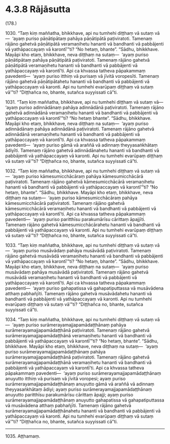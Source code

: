 

# 4.3.8 Rājāsutta




(178.)

1030\. “Taṃ kiṃ maññatha, bhikkhave, api nu tumhehi diṭṭhaṃ vā sutaṃ vā—  ‘ayaṃ puriso pāṇātipātaṃ pahāya pāṇātipātā paṭiviratoti. Tamenaṃ rājāno gahetvā pāṇātipātā veramaṇihetu hananti vā bandhanti vā pabbājenti vā yathāpaccayaṃ vā karontī’”ti? “No hetaṃ, bhante”. “Sādhu, bhikkhave. Mayāpi kho etaṃ, bhikkhave, neva diṭṭhaṃ na sutaṃ—  ‘ayaṃ puriso pāṇātipātaṃ pahāya pāṇātipātā paṭiviratoti. Tamenaṃ rājāno gahetvā pāṇātipātā veramaṇihetu hananti vā bandhanti vā pabbājenti vā yathāpaccayaṃ vā karontī’ti. Api ca khvassa tatheva pāpakammaṃ pavedenti—  ‘ayaṃ puriso itthiṃ vā purisaṃ vā jīvitā voropesīti. Tamenaṃ rājāno gahetvā pāṇātipātahetu hananti vā bandhanti vā pabbājenti vā yathāpaccayaṃ vā karonti. Api nu tumhehi evarūpaṃ diṭṭhaṃ vā sutaṃ vā’”ti? “Diṭṭhañca no, bhante, sutañca suyyissati cā”ti.

1031\. “Taṃ kiṃ maññatha, bhikkhave, api nu tumhehi diṭṭhaṃ vā sutaṃ vā—  ‘ayaṃ puriso adinnādānaṃ pahāya adinnādānā paṭiviratoti. Tamenaṃ rājāno gahetvā adinnādānā veramaṇihetu hananti vā bandhanti vā pabbājenti vā yathāpaccayaṃ vā karontī’”ti? “No hetaṃ bhante”. “Sādhu, bhikkhave. Mayāpi kho etaṃ, bhikkhave, neva diṭṭhaṃ na sutaṃ—  ‘ayaṃ puriso adinnādānaṃ pahāya adinnādānā paṭiviratoti. Tamenaṃ rājāno gahetvā adinnādānā veramaṇihetu hananti vā bandhanti vā pabbājenti vā yathāpaccayaṃ vā karontī’ti. Api ca khvassa tatheva pāpakammaṃ pavedenti—  ‘ayaṃ puriso gāmā vā araññā vā adinnaṃ theyyasaṅkhātaṃ ādiyīti. Tamenaṃ rājāno gahetvā adinnādānahetu hananti vā bandhanti vā pabbājenti vā yathāpaccayaṃ vā karonti. Api nu tumhehi evarūpaṃ diṭṭhaṃ vā sutaṃ vā’”ti? “Diṭṭhañca no, bhante, sutañca suyyissati cā”ti.

1032\. “Taṃ kiṃ maññatha, bhikkhave, api nu tumhehi diṭṭhaṃ vā sutaṃ vā—  ‘ayaṃ puriso kāmesumicchācāraṃ pahāya kāmesumicchācārā paṭiviratoti. Tamenaṃ rājāno gahetvā kāmesumicchācārā veramaṇihetu hananti vā bandhanti vā pabbājenti vā yathāpaccayaṃ vā karontī’”ti? “No hetaṃ, bhante”. “Sādhu, bhikkhave. Mayāpi kho etaṃ, bhikkhave, neva diṭṭhaṃ na sutaṃ—  ‘ayaṃ puriso kāmesumicchācāraṃ pahāya kāmesumicchācārā paṭiviratoti. Tamenaṃ rājāno gahetvā kāmesumicchācārā veramaṇihetu hananti vā bandhanti vā pabbājenti vā yathāpaccayaṃ vā karontī’ti. Api ca khvassa tatheva pāpakammaṃ pavedenti—  ‘ayaṃ puriso paritthīsu parakumārīsu cārittaṃ āpajjīti. Tamenaṃ rājāno gahetvā kāmesumicchācārahetu hananti vā bandhanti vā pabbājenti vā yathāpaccayaṃ vā karonti. Api nu tumhehi evarūpaṃ diṭṭhaṃ vā sutaṃ vā’”ti? “Diṭṭhañca no, bhante, sutañca suyyissati cā”ti.

1033\. “Taṃ kiṃ maññatha, bhikkhave, api nu tumhehi diṭṭhaṃ vā sutaṃ vā—  ‘ayaṃ puriso musāvādaṃ pahāya musāvādā paṭiviratoti. Tamenaṃ rājāno gahetvā musāvādā veramaṇihetu hananti vā bandhanti vā pabbājenti vā yathāpaccayaṃ vā karontī’”ti? “No hetaṃ, bhante”. “Sādhu, bhikkhave. Mayāpi kho etaṃ, bhikkhave, neva diṭṭhaṃ na sutaṃ—  ‘ayaṃ puriso musāvādaṃ pahāya musāvādā paṭiviratoti. Tamenaṃ rājāno gahetvā musāvādā veramaṇihetu hananti vā bandhanti vā pabbājenti vā yathāpaccayaṃ vā karontī’ti. Api ca khvassa tatheva pāpakammaṃ pavedenti—  ‘ayaṃ puriso gahapatissa vā gahapatiputtassa vā musāvādena atthaṃ pabhañjīti. Tamenaṃ rājāno gahetvā musāvādahetu hananti vā bandhanti vā pabbājenti vā yathāpaccayaṃ vā karonti. Api nu tumhehi evarūpaṃ diṭṭhaṃ vā sutaṃ vā’”ti? “Diṭṭhañca no, bhante, sutañca suyyissati cā”ti.

1034\. “Taṃ kiṃ maññatha, bhikkhave, api nu tumhehi diṭṭhaṃ vā sutaṃ vā—  ‘ayaṃ puriso surāmerayamajjapamādaṭṭhānaṃ pahāya surāmerayamajjapamādaṭṭhānā paṭiviratoti. Tamenaṃ rājāno gahetvā surāmerayamajjapamādaṭṭhānā veramaṇihetu hananti vā bandhanti vā pabbājenti vā yathāpaccayaṃ vā karontī’”ti? “No hetaṃ, bhante”. “Sādhu, bhikkhave. Mayāpi kho etaṃ, bhikkhave, neva diṭṭhaṃ na sutaṃ—  ‘ayaṃ puriso surāmerayamajjapamādaṭṭhānaṃ pahāya surāmerayamajjapamādaṭṭhānā paṭiviratoti. Tamenaṃ rājāno gahetvā surāmerayamajjapamādaṭṭhānā veramaṇihetu hananti vā bandhanti vā pabbājenti vā yathāpaccayaṃ vā karontī’ti. Api ca khvassa tatheva pāpakammaṃ pavedenti—  ‘ayaṃ puriso surāmerayamajjapamādaṭṭhānaṃ anuyutto itthiṃ vā purisaṃ vā jīvitā voropesi; ayaṃ puriso surāmerayamajjapamādaṭṭhānaṃ anuyutto gāmā vā araññā vā adinnaṃ theyyasaṅkhātaṃ ādiyi; ayaṃ puriso surāmerayamajjapamādaṭṭhānaṃ anuyutto paritthīsu parakumārīsu cārittaṃ āpajji; ayaṃ puriso surāmerayamajjapamādaṭṭhānaṃ anuyutto gahapatissa vā gahapatiputtassa vā musāvādena atthaṃ pabhañjīti. Tamenaṃ rājāno gahetvā surāmerayamajjapamādaṭṭhānahetu hananti vā bandhanti vā pabbājenti vā yathāpaccayaṃ vā karonti. Api nu tumhehi evarūpaṃ diṭṭhaṃ vā sutaṃ vā’”ti? “Diṭṭhañca no, bhante, sutañca suyyissati cā”ti.

---

1035\. Aṭṭhamaṃ.





